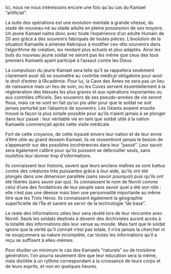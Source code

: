Ici, nous ne nous intéressons encore une fois qu'au cas du Kamael “artificiel”.

La suite des opérations est une évolution mentale à grande vitesse, du stade de nouveau-né au stade adulte en pleine possession de ses moyens. Un jeune Kamael naitra donc avec toute l’expérience d’un adulte Humain de 20 ans grâce à des souvenirs fabriqués de toutes pièces. L’évolution de la situation Kamaelle a amenée Kekropus à modifier ces-dits souvenirs dans l’algorithme de création, les rendant plus actuels et plus adaptés. Ainsi les buts du nouveau jeune soldat ne seront pas les même que ceux des tous premiers Kamaels ayant participé à l’assaut contre les Dieux.

La compulsion du jeune Kamael sera telle qu’il se rappellera seulement clairement avoir dû se soumettre au contrôle médical obligatoire pour avoir le droit d’entrer à l’Académie. Pour lui, la Cave des Âmes ne sera pas un lieu de naissance mais un lieu de soin, où les Cuves servent essentiellement à la régénération des blessés les plus graves et aux opérations importantes ou aux contrôles officiels. Ses souvenirs de ses pseudo-années de vie seront flous, mais ce ne sont en fait qu’un pis-aller pour que le soldat ne soit jamais perturbé par l’absence de souvenirs. Les Géants avaient ensuite trouvé la façon la plus simple possible pour qu’ils n’aient jamais à se plonger dans leur passé : leur véritable vie en tant que soldat utile à la nation Kamaelle commençait après cette visite médicale.

Fort de cette croyance, de cette loyauté envers leur nation et de leur envie d’être utile au grand dessein Kamael, ils ne ressentiront jamais le besoin de s’appesantir sur des possibles incohérences dans leur “passé”.
Leur savoir sera également calibré pour qu’ils puissent se débrouiller seuls, sans toutefois leur donner trop d’informations.

Ils connaissent leur histoire, savent que leurs anciens maîtres se sont battus contre des créatures très puissantes grâce à leur aide, qu’ils ont été plongés dans une dimension parallèle (sans savoir pourquoi) puis qu’ils ont été libérés (sans savoir par qui). Ils connaissent le nom de Nornil comme celui d’une des fondatrices de leur peuple sans savoir quel a été son rôle ; elle n’est pas une déesse mais bien une personnalité importante au même titre que les Trois Héros. Ils connaissent également la géographie superficielle de l’Île et savent se servir de la technologie “de base”.

Le reste des informations utiles leur sera révélé lors de leur rencontre avec Nornil. Seuls les soldats destinés à devenir des Archivistes auront accès à la totalité des informations dès leur venue au monde. Mais tant que le soldat ignore que la vérité qu’il connait n’est pas totale, il n’ira jamais la chercher ni ne soupçonnera sa nature incomplète, car toutes les informations qu’il a reçu se suffisent à elles-mêmes.

Pour étudier un minimum le cas des Kamaels “naturels” ou de troisième génération, l'on pourra seulement dire que leur éducation sera la même, mais distillée à un rythme correspondant à la croissance de leurs corps et de leurs esprits, et non en quelques heures.
